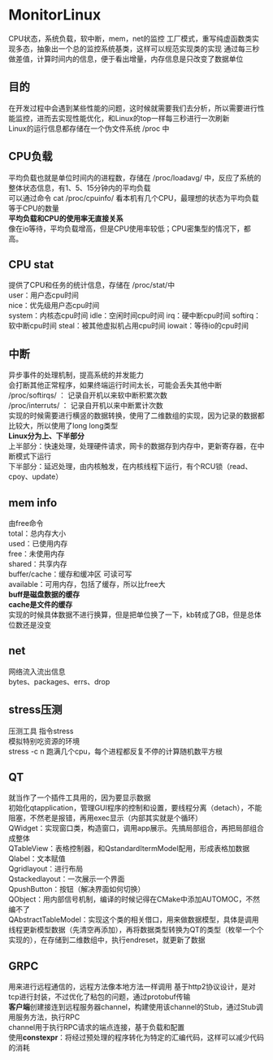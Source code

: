 # MonitorLinux
CPU状态，系统负载，软中断，mem，net的监控
工厂模式，重写纯虚函数类实现多态，抽象出一个总的监控系统基类，这样可以规范实现类的实现
通过每三秒做差值，计算时间内的信息，便于看出增量，内存信息是只改变了数据单位

## 目的
在开发过程中会遇到某些性能的问题，这时候就需要我们去分析，所以需要进行性能监控，进而去实现性能优化，和Linux的top一样每三秒进行一次刷新  
Linux的运行信息都存储在一个伪文件系统  /proc 中  

## CPU负载
平均负载也就是单位时间内的进程数，存储在 /proc/loadavg/ 中，反应了系统的整体状态信息，有1、5、15分钟内的平均负载  
可以通过命令 cat /proc/cpuinfo/ 看本机有几个CPU，最理想的状态为平均负载等于CPU的数量  
**平均负载和CPU的使用率无直接关系**  
像在io等待，平均负载增高，但是CPU使用率较低；CPU密集型的情况下，都高。  

## CPU stat
提供了CPU和任务的统计信息，存储在 /proc/stat/中  
user：用户态cpu时间  
nice：优先级用户态cpu时间  
system：内核态cpu时间
idle：空闲时间cpu时间
irq：硬中断cpu时间
softirq：软中断cpu时间
steal：被其他虚拟机占用cpu时间
iowait：等待io的cpu时间

## 中断
异步事件的处理机制，提高系统的并发能力  
会打断其他正常程序，如果终端运行时间太长，可能会丢失其他中断
/proc/softirqs/ ： 记录自开机以来软中断积累次数  
/proc/interruts/ ： 记录自开机以来中断累计次数  
实现的时候需要进行横竖的数据转换，使用了二维数组的实现，因为记录的数据都比较大，所以使用了long long类型  
**Linux分为上、下半部分**  
上半部分：快速处理，处理硬件请求，网卡的数据存到内存中，更新寄存器，在中断模式下运行  
下半部分：延迟处理，由内核触发，在内核线程下运行，有个RCU锁（read、cpoy、update）  


## mem info
由free命令  
total：总内存大小  
used：已使用内存  
free：未使用内存  
shared：共享内存  
buffer/cache：缓存和缓冲区  可读可写  
available：可用内存，包括了缓存，所以比free大  
**buff是磁盘数据的缓存**  
**cache是文件的缓存**  
实现的时候具体数据不进行换算，但是把单位换了一下，kb转成了GB，但是总体位数还是没变

## net
网络流入流出信息  
bytes、packages、errs、drop  

## stress压测
压测工具   指令stress <options>  
模拟特别吃资源的环境  
stress -c n   跑满几个cpu，每个进程都反复不停的计算随机数平方根  

## QT
就当作了一个插件工具用的，因为要显示数据    
初始化qtapplication，管理GUI程序的控制和设置，要线程分离（detach），不能阻塞，不然老是报错，再用exec显示（内部其实就是个循环）  
QWidget：实现窗口类，构造窗口，调用app展示。先搞局部组合，再把局部组合成整体  
QTableView：表格控制器，和QstandardItermModel配用，形成表格加数据  
Qlabel：文本赋值  
Qgridlayout：进行布局  
Qstackedlayout：一次展示一个界面  
QpushButton：按钮（解决界面如何切换）  
QObject：用内部信号机制，编译的时候记得在CMake中添加AUTOMOC，不然编不了  
QAbstractTableModel：实现这个类的相关借口，用来做数据模型，具体是调用线程更新模型数据（先清空再添加），再将数据类型转换为QT的类型（枚举一个个实现的），在存储到二维数组中，执行endreset，就更新了数据  

## GRPC
用来进行远程通信的，远程方法像本地方法一样调用
基于http2协议设计，是对tcp进行封装，不过优化了粘包的问题，通过protobuf传输  
**客户端**创建接连到远程服务器channel，构建使用该channel的Stub，通过Stub调用服务方法，执行RPC  
channel用于执行RPC请求的端点连接，基于负载和配置  
使用**constexpr**：将经过预处理的程序转化为特定的汇编代码，这样可以减少代码的消耗


